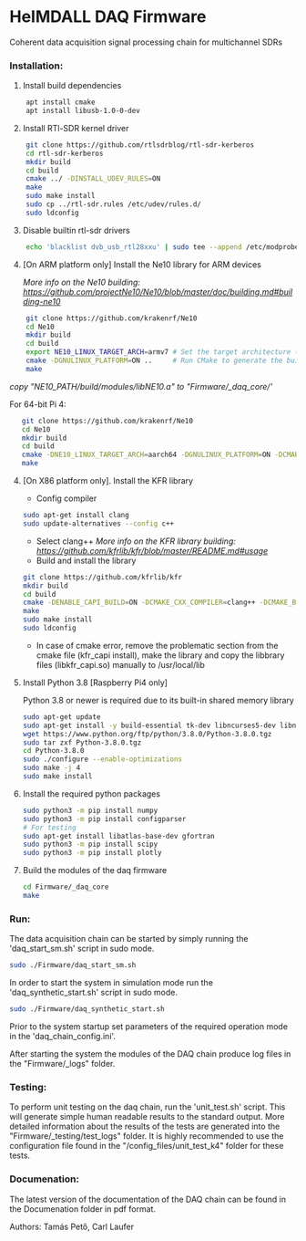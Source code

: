 # HeIMDALL DAQ Firmware
Coherent data acquisition signal processing chain for multichannel SDRs

### Installation:

1. Install build dependencies
```bash
	apt install cmake
    apt install libusb-1.0-0-dev
```
   
2. Install RTl-SDR kernel driver
```bash    
    git clone https://github.com/rtlsdrblog/rtl-sdr-kerberos
    cd rtl-sdr-kerberos
    mkdir build
    cd build
    cmake ../ -DINSTALL_UDEV_RULES=ON
    make
    sudo make install
    sudo cp ../rtl-sdr.rules /etc/udev/rules.d/
    sudo ldconfig
```
3. Disable builtin rtl-sdr drivers
```bash   
    echo 'blacklist dvb_usb_rtl28xxu' | sudo tee --append /etc/modprobe.d/blacklist-dvb_usb_rtl28xxu.conf
```

4. [On ARM platform only]  Install the Ne10 library for ARM devices
    
    *More info on the Ne10 building: https://github.com/projectNe10/Ne10/blob/master/doc/building.md#building-ne10*
```bash
    git clone https://github.com/krakenrf/Ne10
    cd Ne10
    mkdir build
    cd build
    export NE10_LINUX_TARGET_ARCH=armv7 # Set the target architecture (can also be "aarch64")
    cmake -DGNULINUX_PLATFORM=ON ..     # Run CMake to generate the build files
    make
 ```
 *copy "NE10_PATH/build/modules/libNE10.a" to "Firmware/_daq_core/'*
 
 For 64-bit Pi 4:
 ```bash
    git clone https://github.com/krakenrf/Ne10
    cd Ne10
    mkdir build
    cd build
    cmake -DNE10_LINUX_TARGET_ARCH=aarch64 -DGNULINUX_PLATFORM=ON -DCMAKE_C_FLAGS="-mcpu=cortex-a72 -mtune=cortex-a72 -Ofast -funsafe-math-optimizations" ..
    make
 ```
 
 
4. [On X86 platform only]. Install the KFR library 
    - Config compiler
    ```bash
    sudo apt-get install clang
    sudo update-alternatives --config c++
    ```
    - Select clang++
    *More info on the KFR library building: https://github.com/kfrlib/kfr/blob/master/README.md#usage*
    - Build and install the library
    ```bash
    git clone https://github.com/kfrlib/kfr
    mkdir build
    cd build
    cmake -DENABLE_CAPI_BUILD=ON -DCMAKE_CXX_COMPILER=clang++ -DCMAKE_BUILD_TYPE=Release ..
    make
    sudo make install
    sudo ldconfig
    ```
    - In case of cmake error, remove the problematic section from the cmake file (kfr_capi install), make the library and copy the libbrary files (libkfr_capi.so) manually to /usr/local/lib

5. Install Python 3.8 [Raspberry Pi4 only]

	Python 3.8 or newer is required due to its built-in shared memory library
    ```bash
    sudo apt-get update
    sudo apt-get install -y build-essential tk-dev libncurses5-dev libncursesw5-dev libreadline6-dev libdb5.3-dev libgdbm-dev libsqlite3-dev libssl-dev libbz2-dev libexpat1-dev liblzma-dev zlib1g-dev libffi-dev tar wget vim
    wget https://www.python.org/ftp/python/3.8.0/Python-3.8.0.tgz
    sudo tar zxf Python-3.8.0.tgz
    cd Python-3.8.0
    sudo ./configure --enable-optimizations
    sudo make -j 4
    sudo make install
	```
6. Install the required python packages
    ```bash
    sudo python3 -m pip install numpy
    sudo python3 -m pip install configparser
    # For testing
    sudo apt-get install libatlas-base-dev gfortran
    sudo python3 -m pip install scipy
    sudo python3 -m pip install plotly
    ```
 7. Build the modules of the daq firmware
 	``` bash
    cd Firmware/_daq_core
    make
    ```
### Run:
The data acquisition chain can be started by simply running the 'daq_start_sm.sh' script in sudo mode.
```bash
sudo ./Firmware/daq_start_sm.sh
```

In order to start the system in simulation mode run the 'daq_synthetic_start.sh' script in sudo mode.
```bash
sudo ./Firmware/daq_synthetic_start.sh
```

Prior to the system startup set parameters of the required operation mode in the 'daq_chain_config.ini'.

After starting the system the modules of the DAQ chain produce log files in the "Firmware/_logs" folder.

### Testing:
To perform unit testing on the daq chain, run the 'unit_test.sh' script. This will generate simple human readable results to the standard output. More detailed information about the results of the tests are generated into the "Firmware/_testing/test_logs" folder. It is highly recommended to use the configuration file found in the "/config_files/unit_test_k4" folder for these tests.

### Documenation:
The latest version of the documentation of the DAQ chain can be found in the Documenation folder in pdf format.

Authors: Tamás Pető, Carl Laufer
